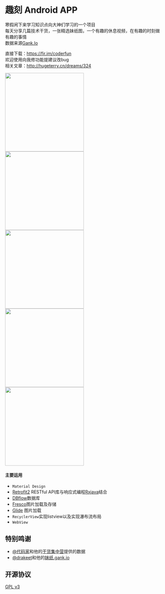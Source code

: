 # 趣刻 Android APP

寒假闲下来学习知识点向大神们学习的一个项目<br>
每天分享几篇技术干货，一张精选妹纸图，一个有趣的休息视频，在有趣的时刻做有趣的事情<br>
数据来源[Gank.Io](http://gank.io/)<br>

直接下载：https://fir.im/coderfun<br>欢迎使用向我修功能提建议改bug<br>相关文章：http://hugeterry.cn/dreams/324

<img src="https://github.com/hugeterry/coderfun/blob/master/showUI%2Fcoderfun_1.jpg" width="256" />
<img src="https://github.com/hugeterry/coderfun/blob/master/showUI%2Fcoderfun_2.jpg" width="256" />
<img src="https://github.com/hugeterry/coderfun/blob/master/showUI%2Fcoderfun_3.jpg" width="256" /><br>
<img src="https://github.com/hugeterry/coderfun/blob/master/showUI%2Fcoderfun_4.jpg" width="256" />
<img src="https://github.com/hugeterry/coderfun/blob/master/showUI%2Fcoderfun_5.jpg" width="256" /><br>

#### 主要运用
- `Material Design`
- [Retrofit2](https://square.github.io/retrofit/) RESTful API库与响应式编程[Rxjava](https://github.com/ReactiveX/RxJava)结合
- [DBflow](https://github.com/Raizlabs/DBFlow)数据库
- [Fresco](http://fresco-cn.org/)图片加载及存储
- [Glide](https://github.com/bumptech/glide) 图片加载
- `RecyclerView`实现listview以及实现瀑布流布局
- `WebView`

## 特别鸣谢

- [@代码家](http://weibo.com/u/1628291124)和他的[干货集中营](http://gank.io)提供的数据
- [@drakeet](http://weibo.com/drak11t)和他的[妹纸.gank.io](https://github.com/drakeet/Meizhi)

## 开源协议

[GPL v3](LICENSE)
